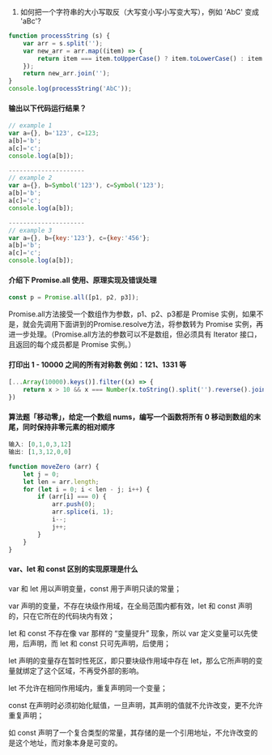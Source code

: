 1. 如何把一个字符串的大小写取反（大写变小写小写变大写），例如 ’AbC' 变成 'aBc'?
```javascript
function processString (s) {
    var arr = s.split('');
    var new_arr = arr.map((item) => {
        return item === item.toUpperCase() ? item.toLowerCase() : item.toUpperCase();
    });
    return new_arr.join('');
}
console.log(processString('AbC'));
```
#### 输出以下代码运行结果？
```javascript
// example 1
var a={}, b='123', c=123;
a[b]='b';
a[c]='c';
console.log(a[b]);

---------------------
// example 2
var a={}, b=Symbol('123'), c=Symbol('123');
a[b]='b';
a[c]='c';
console.log(a[b]);

---------------------
// example 3
var a={}, b={key:'123'}, c={key:'456'};
a[b]='b';
a[c]='c';
console.log(a[b]);
```
#### 介绍下 Promise.all 使用、原理实现及错误处理
```javascript
const p = Promise.all([p1, p2, p3]);
```
Promise.all方法接受一个数组作为参数，p1、p2、p3都是 Promise 实例，如果不是，就会先调用下面讲到的Promise.resolve方法，将参数转为 Promise 实例，再进一步处理。（Promise.all方法的参数可以不是数组，但必须具有 Iterator 接口，且返回的每个成员都是 Promise 实例。）

#### 打印出 1 - 10000 之间的所有对称数 例如：121、1331 等
```javascript
[...Array(10000).keys()].filter((x) => {
    return x > 10 && x === Number(x.toString().split('').reverse().join(''))
})
```
#### 算法题「移动零」，给定一个数组 nums，编写一个函数将所有 0 移动到数组的末尾，同时保持非零元素的相对顺序
```javascript
输入: [0,1,0,3,12]
输出: [1,3,12,0,0]
```
```javascript
function moveZero (arr) {
    let j = 0;
    let len = arr.length;
    for (let i = 0; i < len - j; i++) {
        if (arr[i] === 0) {
            arr.push(0);
            arr.splice(i, 1);
            i--;
            j++;
        }
    }
}
```
#### var、let 和 const 区别的实现原理是什么
var 和 let 用以声明变量，const 用于声明只读的常量；

var 声明的变量，不存在块级作用域，在全局范围内都有效，let 和 const 声明的，只在它所在的代码块内有效；

let 和 const 不存在像 var 那样的 “变量提升” 现象，所以 var 定义变量可以先使用，后声明，而 let 和 const 只可先声明，后使用；

let 声明的变量存在暂时性死区，即只要块级作用域中存在 let，那么它所声明的变量就绑定了这个区域，不再受外部的影响。

let 不允许在相同作用域内，重复声明同一个变量；

const 在声明时必须初始化赋值，一旦声明，其声明的值就不允许改变，更不允许重复声明；

如 const 声明了一个复合类型的常量，其存储的是一个引用地址，不允许改变的是这个地址，而对象本身是可变的。




